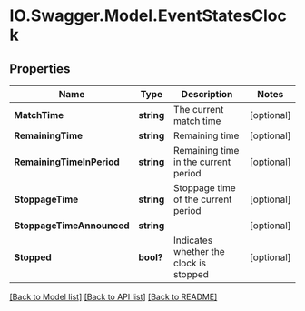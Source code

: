 # IO.Swagger.Model.EventStatesClock
## Properties

Name | Type | Description | Notes
------------ | ------------- | ------------- | -------------
**MatchTime** | **string** | The current match time | [optional] 
**RemainingTime** | **string** | Remaining time | [optional] 
**RemainingTimeInPeriod** | **string** | Remaining time in the current period | [optional] 
**StoppageTime** | **string** | Stoppage time of the current period | [optional] 
**StoppageTimeAnnounced** | **string** |  | [optional] 
**Stopped** | **bool?** | Indicates whether the clock is stopped | [optional] 

[[Back to Model list]](../README.md#documentation-for-models) [[Back to API list]](../README.md#documentation-for-api-endpoints) [[Back to README]](../README.md)

